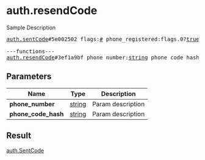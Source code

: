 # auth.resendCode

Sample Description

<pre>
<a href="../constructor/auth.sentCode.md">auth.sentCode</a>#5e002502 flags:<a href="../type/#.md">#</a> phone_registered:flags.0?<a href="../type/true.md">true</a> type:<a href="../type/auth.SentCodeType.md">auth.SentCodeType</a> phone_code_hash:<a href="../type/string.md">string</a> next_type:flags.1?<a href="../type/auth.CodeType.md">auth.CodeType</a> timeout:flags.2?<a href="../type/int.md">int</a> = <a href="../type/auth.SentCode.md">auth.SentCode</a>;

---functions---
<a href="../method/auth.resendCode.md">auth.resendCode</a>#3ef1a9bf phone_number:<a href="../type/string.md">string</a> phone_code_hash:<a href="../type/string.md">string</a> = <a href="../type/auth.SentCode.md">auth.SentCode</a>;
</pre>
## Parameters

| Name | Type | Description |
|------|:----:|-------------|
| **phone_number** | <a href="../type/string.md">string</a> | Param description |
| **phone_code_hash** | <a href="../type/string.md">string</a> | Param description |

## Result

<a href="../type/auth.SentCode.md">auth.SentCode</a>

